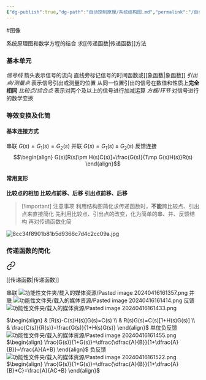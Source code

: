 ```yaml
---
{"dg-publish":true,"dg-path":"自动控制原理/系统结构图.md","permalink":"/自动控制原理/系统结构图/","dgPassFrontmatter":true,"noteIcon":"","created":"2024-04-16T13:01:27.451+08:00","updated":"2024-05-01T22:40:12.229+08:00"}
---
```


#图像 

系统原理图和数学方程的结合
求[[传递函数\|传递函数]]方法
### 基本单元
*信号线*
箭头表示信号的流向
直线旁标记信号的时间函数或[[象函数\|象函数]]
*引出点/测量点*
表示信号引出或测量的位置
从同一位置引出的信号在数值和性质上**完全相同**
*比较点/综合点*
表示对两个及以上的信号进行加减运算
*方框/环节*
对信号进行的数学变换

### 等效变换及化简
#### 基本连接方式
串联
$G(s)=G_{1}(s)=G_{2}(s)$
并联
$G(s)=G_{1}(s)\pm G_{2}(s)$
反馈连接
$$\begin{align}
G(s)[R(s)\pm H(s)C(s)]=\frac{G(s)}{1\mp G(s)H(s)}R(s)
\end{align}$$
#### 常用变形
**比较点的相加**
**比较点前移、后移**
**引出点前移、后移**
>[!important] 注意事项
>利用结构图简化求传递函数时，**不能**跨比较点、引出点来直接简化
>先利用比较点、引出点的改变，化为简单的串、并、反馈结构
>再对传递函数化简

![8cc34f8901b81b5d9366c7d4c2cc09a.jpg](/img/user/%E5%8A%9F%E8%83%BD%E6%80%A7%E6%96%87%E4%BB%B6%E5%A4%B9/%E8%BD%BD%E5%85%A5%E7%9A%84%E5%AA%92%E4%BD%93%E8%B5%84%E6%BA%90/8cc34f8901b81b5d9366c7d4c2cc09a.jpg)

### 传递函数的简化

<div class="transclusion internal-embed is-loaded"><a class="markdown-embed-link" href="//" aria-label="Open link"><svg xmlns="http://www.w3.org/2000/svg" width="24" height="24" viewBox="0 0 24 24" fill="none" stroke="currentColor" stroke-width="2" stroke-linecap="round" stroke-linejoin="round" class="svg-icon lucide-link"><path d="M10 13a5 5 0 0 0 7.54.54l3-3a5 5 0 0 0-7.07-7.07l-1.72 1.71"></path><path d="M14 11a5 5 0 0 0-7.54-.54l-3 3a5 5 0 0 0 7.07 7.07l1.71-1.71"></path></svg></a><div class="markdown-embed">




[[传递函数\|传递函数]]

串联
![功能性文件夹/载入的媒体资源/Pasted image 20240416161357.png](/img/user/%E5%8A%9F%E8%83%BD%E6%80%A7%E6%96%87%E4%BB%B6%E5%A4%B9/%E8%BD%BD%E5%85%A5%E7%9A%84%E5%AA%92%E4%BD%93%E8%B5%84%E6%BA%90/Pasted%20image%2020240416161357.png)
并联
![功能性文件夹/载入的媒体资源/Pasted image 20240416161414.png](/img/user/%E5%8A%9F%E8%83%BD%E6%80%A7%E6%96%87%E4%BB%B6%E5%A4%B9/%E8%BD%BD%E5%85%A5%E7%9A%84%E5%AA%92%E4%BD%93%E8%B5%84%E6%BA%90/Pasted%20image%2020240416161414.png)
反馈
![功能性文件夹/载入的媒体资源/Pasted image 20240416161433.png](/img/user/%E5%8A%9F%E8%83%BD%E6%80%A7%E6%96%87%E4%BB%B6%E5%A4%B9/%E8%BD%BD%E5%85%A5%E7%9A%84%E5%AA%92%E4%BD%93%E8%B5%84%E6%BA%90/Pasted%20image%2020240416161433.png)

$\begin{align}
 & [R(s)-C(s)H(s)]G(s)=C(s) \\
 & R(s)G(s)=C(s)[1+H(s)G(s)] \\
 & \frac{C(s)}{R(s)}=\frac{G(s)}{1+H(s)G(s)}
\end{align}$
单位负反馈
![功能性文件夹/载入的媒体资源/Pasted image 20240416161455.png](/img/user/%E5%8A%9F%E8%83%BD%E6%80%A7%E6%96%87%E4%BB%B6%E5%A4%B9/%E8%BD%BD%E5%85%A5%E7%9A%84%E5%AA%92%E4%BD%93%E8%B5%84%E6%BA%90/Pasted%20image%2020240416161455.png)
$\begin{align}
\frac{G(s)}{1+G(s)}=\dfrac{\dfrac{A}{B}}{1+\dfrac{A}{B}}=\frac{A}{A+B}
\end{align}$
负反馈
![功能性文件夹/载入的媒体资源/Pasted image 20240416161522.png](/img/user/%E5%8A%9F%E8%83%BD%E6%80%A7%E6%96%87%E4%BB%B6%E5%A4%B9/%E8%BD%BD%E5%85%A5%E7%9A%84%E5%AA%92%E4%BD%93%E8%B5%84%E6%BA%90/Pasted%20image%2020240416161522.png)
$\begin{align}
\frac{G(s)}{1+G(s)}=\dfrac{\dfrac{A}{B}}{1+\dfrac{A}{B}*C}=\frac{A}{AC+B}
\end{align}$


</div></div>

